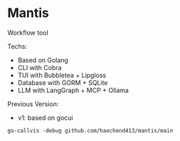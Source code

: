 # Mantis
Workflow tool

Techs: 
- Based on Golang
- CLI with Cobra
- TUI with Bubbletea + Lipgloss
- Database with GORM + SQLite
- LLM with LangGraph + MCP + Ollama

Previous Version: 
- v1: based on gocui 

`go-callvis -debug github.com/haochend413/mantis/main`
